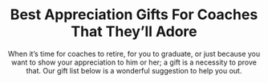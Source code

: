 ---
layout: post
title: Best Appreciation Gifts For Coaches That They’ll Adore
subtitle: When it’s time for coaches to retire, for you to graduate, or just because you want to show your appreciation to him or her; a gift is a necessity to prove that. Our gift list below is a wonderful suggestion to help you out.
header-img: "img/post/2023/09/copied/medium_appreciation_gifts_for_coaches_00a6b84361.jpg"
header-style: text
permalink: "/appreciation-gifts-coaches/"
catalog: true
tags:
  - Recipients 
  - Men
---           